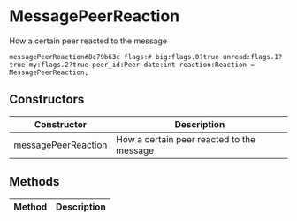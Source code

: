 # MessagePeerReaction
How a certain peer reacted to the message

```
messagePeerReaction#8c79b63c flags:# big:flags.0?true unread:flags.1?true my:flags.2?true peer_id:Peer date:int reaction:Reaction = MessagePeerReaction;
```

## Constructors
| Constructor | Description |
| ---- | ----------- |
| messagePeerReaction | How a certain peer reacted to the message |


## Methods
| Method | Description |
| ---- | ----------- |


